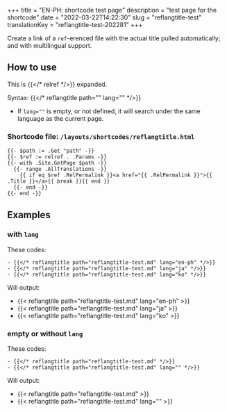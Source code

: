 +++
title = "EN-PH: <reflangtitle> shortcode test page"
description = "test page for the <reflangtitle> shortcode"
date = "2022-03-22T14:22:30"
slug = "reflangtitle-test"
translationKey = "reflangtitle-test-202281"
+++

Create a link of a `ref`-erenced file with the actual title pulled automatically; and with multilingual support.

<!--more-->

## How to use

<!-- markdownlint-disable -->
This is {{</* relref */>}} expanded.
<!-- markdownlint-enable -->

<!-- markdownlint-disable -->
Syntax: {{</* reflangtitle path="" lang="" */>}}
<!-- markdownlint-enable -->

- If `lang=""` is empty, or not defined, it will search under the same language as the current page.

### Shortcode file: `/layouts/shortcodes/reflangtitle.html`

```golang
{{- $path := .Get "path" -}}
{{- $ref := relref . .Params -}}
{{- with .Site.GetPage $path -}}
  {{- range .AllTranslations -}}
    {{ if eq $ref .RelPermalink }}<a href="{{ .RelPermalink }}">{{ .Title }}</a>{{ break }}{{ end }}
  {{- end -}}
{{- end -}}
```

## Examples

### with `lang`

These codes:

<!-- markdownlint-disable -->
```golang
- {{</* reflangtitle path="reflangtitle-test.md" lang="en-ph" */>}}
- {{</* reflangtitle path="reflangtitle-test.md" lang="ja" */>}}
- {{</* reflangtitle path="reflangtitle-test.md" lang="ko" */>}}
```
<!-- markdownlint-enable -->

Will output:

- {{< reflangtitle path="reflangtitle-test.md" lang="en-ph" >}}
- {{< reflangtitle path="reflangtitle-test.md" lang="ja" >}}
- {{< reflangtitle path="reflangtitle-test.md" lang="ko" >}}

### empty or without `lang`

These codes:

<!-- markdownlint-disable -->
```golang
- {{</* reflangtitle path="reflangtitle-test.md" */>}}
- {{</* reflangtitle path="reflangtitle-test.md" lang="" */>}}
```
<!-- markdownlint-enable -->

Will output:

- {{< reflangtitle path="reflangtitle-test.md" >}}
- {{< reflangtitle path="reflangtitle-test.md" lang="" >}}
